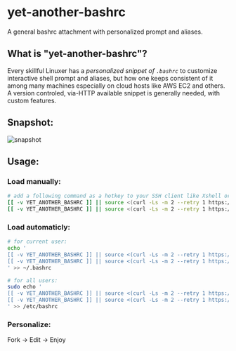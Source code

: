 # yet-another-bashrc
A general bashrc attachment with personalized prompt and aliases.

## What is "yet-another-bashrc"?
Every skillful Linuxer has a *personalized snippet of `.bashrc`* to customize interactive shell prompt and aliases, but how one keeps consistent of it among many machines especially on cloud hosts like AWS EC2 and others. A version controled, via-HTTP available snippet is generally needed, with custom features.

## Snapshot:
![snapshot](https://raw.githubusercontent.com/vbem/remote-bashrc/master/img/snapshot.png)

## Usage:

### Load manually:
```sh
# add a following command as a hotkey to your SSH client like Xshell or Putty and etc.
[[ -v YET_ANOTHER_BASHRC ]] || source <(curl -Ls -m 2 --retry 1 https://cdn.jsdelivr.net/gh/vbem/yet-another-bashrc/bashrc.sh)
[[ -v YET_ANOTHER_BASHRC ]] || source <(curl -Ls -m 2 --retry 1 https://raw.githubusercontent.com/vbem/yet-another-bashrc/master/bashrc.sh)
```

### Load automaticly:
```sh
# for current user:
echo '
[[ -v YET_ANOTHER_BASHRC ]] || source <(curl -Ls -m 2 --retry 1 https://cdn.jsdelivr.net/gh/vbem/yet-another-bashrc/bashrc.sh)
[[ -v YET_ANOTHER_BASHRC ]] || source <(curl -Ls -m 2 --retry 1 https://raw.githubusercontent.com/vbem/yet-another-bashrc/master/bashrc.sh)
' >> ~/.bashrc

# for all users:
sudo echo '
[[ -v YET_ANOTHER_BASHRC ]] || source <(curl -Ls -m 2 --retry 1 https://cdn.jsdelivr.net/gh/vbem/yet-another-bashrc/bashrc.sh)
[[ -v YET_ANOTHER_BASHRC ]] || source <(curl -Ls -m 2 --retry 1 https://raw.githubusercontent.com/vbem/yet-another-bashrc/master/bashrc.sh)
' >> /etc/bashrc
```

### Personalize:
Fork -> Edit -> Enjoy
